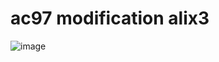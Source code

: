 # ac97 modification alix3

![image](https://user-images.githubusercontent.com/18163327/134429336-83f6bf3f-e1d9-48ec-adc2-7a128ab737e0.png)

